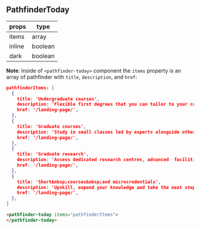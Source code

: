 ## PathfinderToday


| props  	| type    	|
|--------	|---------	|
| items  	| array   	|
| inline 	| boolean 	|
| dark   	| boolean 	|

**Note**: Inside of `<pathfinder-today>` component the `items` property is an array of pathfinder with `title`, `description`, and `href`:

```json
pathfinderItems: [
  {
    title: 'Undergraduate courses',
    description: 'Flexible first degrees that you can tailor to your career goals, or explore new possibilities.',
    href: '/landing-page/',
  },
  {
    title: 'Graduate courses',
    description: 'Study in small classes led by experts alongside others who share your interests and goals.',
    href: '/landing-page/',
  },
  {
    title: 'Graduate research',
    description: 'Access dedicated research centres, advanced  facilities, generous scholarships and more.',
    href: '/landing-page/',
  },
  {
    title: 'Short&nbsp;courses&nbsp;and microcredentials',
    description: 'Upskill, expand your knowledge and take the next step in your career with focused courses.',
    href: '/landing-page/',
  },
]
```

```html
<pathfinder-today items="pathfinderItems">
</pathfinder-today>
```